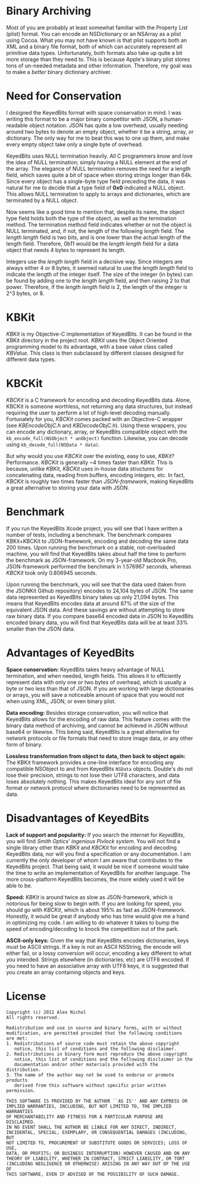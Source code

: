 Binary Archiving
================

Most of you are probably at least somewhat familiar with the Property List (plist) format. You can encode an NSDictionary or an NSArray as a plist using Cocoa. What you may not have known is that plist supports both an XML and a binary file format, both of which can accurately represent all primitive data types. Unfortunately, both formats also take up quite a bit more storage than they need to. This is because Apple's binary plist stores tons of un-needed metadata and other information. Therefore, my goal was to make a *better* binary dictionary archiver.

Need for Conservation
=====================

I designed the KeyedBits format with space conservation in mind. I was writing this format to be a major binary competitor with JSON, a human-readable object notation. JSON has quite a low overhead, usually needing around two bytes to denote an empty object, whether it be a string, array, or dictionary. The only way for me to beat this was to one up them, and make every empty object take only a single byte of overhead.

KeyedBits uses NULL termination heavily. All C programmers know and love the idea of NULL termination; simply having a NULL element at the end of the array. The elegance of NULL termination removes the need for a length field, which saves quite a bit of space when storing strings longer than 64k. Since every object has a single-byte type field preceding the data, it was natural for me to decide that a type field of **0x0** indicated a NULL object. This allows NULL termination to apply to arrays and dictionaries, which are terminated by a NULL object.

Now seems like a good time to mention that, despite its name, the object type field holds both the type of the object, as well as the termination method. The termination method field indicates whether or not the object is NULL terminated, and, if not, the length of the following *length* field. The *length length* field is two bits, and is one lower than the actual length of the length field. Therefore, 0b11 would be the *length length* field for a data object that needs 4 bytes to represent its length.

Integers use the *length length* field in a decisive way. Since integers are always either 4 or 8 bytes, it seemed natural to use the *length length* field to indicate the length of the integer itself. The size of the integer (in bytes) can be found by adding one to the *length length* field, and then raising 2 to that power. Therefore, if the *length length* field is 2, the length of the integer is 2^3 bytes, or 8.

KBKit
=====

*KBKit* is my Objective-C implementation of KeyedBits. It can be found in the KBKit directory in the project root. *KBKit* uses the Object Oriented programming model to its advantage, with a base value class called *KBValue*. This class is then subclassed by different classes designed for different data types.

KBCKit
======

*KBCKit* is a C framework for encoding and decoding KeyedBits data. Alone, KBCKit is someone worthless, not returning any data structures, but instead requiring the user to perform a lot of high-level decoding manually. Fortunately for you, *KBCKit* comes packed with an Objective-C wrapper (see *KBEncodeObjC.h* and *KBDecodeObjC.h*). Using these wrappers, you can encode any dictionary, array, or KeyedBits compatible object with the ```kb_encode_full(NSObject * anObject)``` function. Likewise, you can decode using ```kb_decode_full(NSData * data)```.

But why would you use *KBCKit* over the existing, easy to use, *KBKit*? Performance. *KBCKit* is generally ~4 times faster than *KBKit*. This is because, unlike *KBKit*, *KBCKit* uses in-house data structures for concatenating data, reading from buffers, encoding integers, etc. In fact, *KBCKit* is roughly two times faster than *JSON-framework*, making KeyedBits a great alternative to storing your data with JSON.

Benchmark
=========

If you run the KeyedBits Xcode project, you will see that I have written a number of tests, including a benchmark. The benchmark compares KBKit+KBCKit to JSON-framework, encoding and decoding the same data 200 times. Upon running the benchmark on a stable, not-overloaded machine, you will find that KeyedBits takes about half the time to perform the benchmark as JSON-framework. On my 3-year-old Macbook Pro, JSON-framework performed the benchmark in 1.576967 seconds, whereas *KBCKit* took only 0.806945 seconds.

Upon running the benchmark, you will see that the data used (taken from the JSONKit Github repository) encodes to 24,104 bytes of JSON. The same data represented as KeyedBits binary takes up only 21,094 bytes. This means that KeyedBits encodes data at around 87% of the size of the equivalent JSON data. And these savings are without attempting to store raw binary data. If you compare base64 encoded data in JSON to KeyedBits encoded binary data, you will find that KeyedBits data will be at least 33% smaller than the JSON data.

Advantages of KeyedBits
=======================

**Space conservation:**
KeyedBits takes heavy advantage of NULL termination, and when needed, length fields. This allows it to efficiently represent data with only one or two bytes of overhead, which is usually a byte or two less than that of JSON. If you are working with large dictionaries or arrays, you will save a noticeable amount of space that you would not when using XML, JSON, or even binary plist.

**Data encoding:**
Besides storage conservation, you will notice that KeyedBits allows for the encoding of raw data. This feature comes with the binary data method of archiving, and cannot be achieved in JSON without base64 or likewise. This being said, KeyedBits is a great alternative for network protocols or file formats that need to store image data, or any other form of binary.

**Lossless transformation from object to data, then back to object again:**
The KBKit framework provides a one-line interface for encoding any compatible NSObject to and from KeyedBits ```NSData``` objects. Double's do not lose their precision, strings to not lose their UTF8 characters, and data loses absolutely nothing. This makes KeyedBits ideal for any sort of file format or network protocol where dictionaries need to be represented as data.

Disadvantages of KeyedBits
==========================

**Lack of support and popularity:**
If you search the internet for *KeyedBits*, you will find *Smith Optics' ingenious Pivlock system*. You will not find a single library other than *KBKit* and *KBCKit* for encoding and decoding KeyedBits data, nor will you find a specification or any documentation. I am currently the only developer of whom I am aware that contributes to the KeyedBits project. That being said, it would be nice if someone would take the time to write an implementation of KeyedBits for another language. The more cross-platform KeyedBits becomes, the more widely used it will be able to be.

**Speed:**
*KBKit* is around twice as slow as JSON-framework, which is notorious for being slow to begin with. If you are looking for speed, you should go with *KBCKit*, which is about 195% as fast as JSON-framework. Honestly, it would be great if anybody who has time would give me a hand in optimizing my code. I am willing to do whatever it takes to bump the speed of encoding/decoding to knock the competition out of the park.

**ASCII-only keys:**
Given the way that KeyedBits encodes dictionaries, keys must be ASCII strings. If a key is not an ASCII NSString, the encode will either fail, or a lossy conversion will occur, encoding a key different to what you intended. Strings elsewhere (in dictionaries, etc) are UTF8 encoded. If you need to have an associative array with UTF8 keys, it is suggested that you create an array containing objects and keys.

License
=======

	Copyright (c) 2011 Alex Nichol
	All rights reserved.

	Redistribution and use in source and binary forms, with or without
	modification, are permitted provided that the following conditions
	are met:
	1. Redistributions of source code must retain the above copyright
	   notice, this list of conditions and the following disclaimer.
	2. Redistributions in binary form must reproduce the above copyright
	   notice, this list of conditions and the following disclaimer in the
	   documentation and/or other materials provided with the distribution.
	3. The name of the author may not be used to endorse or promote products
	   derived from this software without specific prior written permission.

	THIS SOFTWARE IS PROVIDED BY THE AUTHOR ``AS IS'' AND ANY EXPRESS OR
	IMPLIED WARRANTIES, INCLUDING, BUT NOT LIMITED TO, THE IMPLIED WARRANTIES
	OF MERCHANTABILITY AND FITNESS FOR A PARTICULAR PURPOSE ARE DISCLAIMED.
	IN NO EVENT SHALL THE AUTHOR BE LIABLE FOR ANY DIRECT, INDIRECT,
	INCIDENTAL, SPECIAL, EXEMPLARY, OR CONSEQUENTIAL DAMAGES (INCLUDING, BUT
	NOT LIMITED TO, PROCUREMENT OF SUBSTITUTE GOODS OR SERVICES; LOSS OF USE,
	DATA, OR PROFITS; OR BUSINESS INTERRUPTION) HOWEVER CAUSED AND ON ANY
	THEORY OF LIABILITY, WHETHER IN CONTRACT, STRICT LIABILITY, OR TORT
	(INCLUDING NEGLIGENCE OR OTHERWISE) ARISING IN ANY WAY OUT OF THE USE OF
	THIS SOFTWARE, EVEN IF ADVISED OF THE POSSIBILITY OF SUCH DAMAGE.
